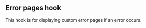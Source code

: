 Error pages hook
------------------------
This hook is for displaying custom error pages if an error occurs.
